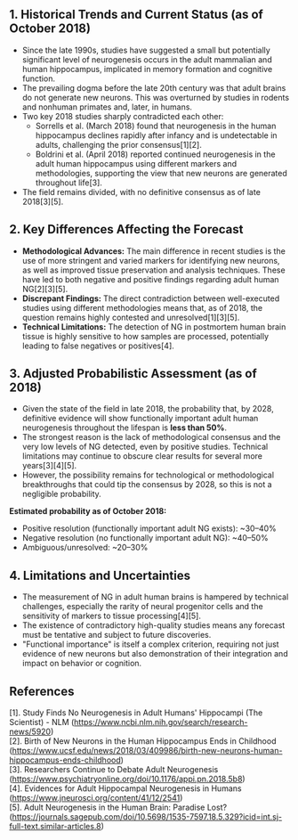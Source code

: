 ## 1. Historical Trends and Current Status (as of October 2018)

- Since the late 1990s, studies have suggested a small but potentially significant level of neurogenesis occurs in the adult mammalian and human hippocampus, implicated in memory formation and cognitive function.
- The prevailing dogma before the late 20th century was that adult brains do not generate new neurons. This was overturned by studies in rodents and nonhuman primates and, later, in humans.
- Two key 2018 studies sharply contradicted each other:
  - Sorrells et al. (March 2018) found that neurogenesis in the human hippocampus declines rapidly after infancy and is undetectable in adults, challenging the prior consensus[1][2].
  - Boldrini et al. (April 2018) reported continued neurogenesis in the adult human hippocampus using different markers and methodologies, supporting the view that new neurons are generated throughout life[3].
- The field remains divided, with no definitive consensus as of late 2018[3][5].

## 2. Key Differences Affecting the Forecast

- **Methodological Advances:** The main difference in recent studies is the use of more stringent and varied markers for identifying new neurons, as well as improved tissue preservation and analysis techniques. These have led to both negative and positive findings regarding adult human NG[2][3][5].
- **Discrepant Findings:** The direct contradiction between well-executed studies using different methodologies means that, as of 2018, the question remains highly contested and unresolved[1][3][5].
- **Technical Limitations:** The detection of NG in postmortem human brain tissue is highly sensitive to how samples are processed, potentially leading to false negatives or positives[4].

## 3. Adjusted Probabilistic Assessment (as of 2018)

- Given the state of the field in late 2018, the probability that, by 2028, definitive evidence will show functionally important adult human neurogenesis throughout the lifespan is **less than 50%**.
- The strongest reason is the lack of methodological consensus and the very low levels of NG detected, even by positive studies. Technical limitations may continue to obscure clear results for several more years[3][4][5].
- However, the possibility remains for technological or methodological breakthroughs that could tip the consensus by 2028, so this is not a negligible probability.

**Estimated probability as of October 2018:**  
- Positive resolution (functionally important adult NG exists): ~30–40%
- Negative resolution (no functionally important adult NG): ~40–50%
- Ambiguous/unresolved: ~20–30%

## 4. Limitations and Uncertainties

- The measurement of NG in adult human brains is hampered by technical challenges, especially the rarity of neural progenitor cells and the sensitivity of markers to tissue processing[4][5].
- The existence of contradictory high-quality studies means any forecast must be tentative and subject to future discoveries.
- "Functional importance" is itself a complex criterion, requiring not just evidence of new neurons but also demonstration of their integration and impact on behavior or cognition.

## References

[1]. Study Finds No Neurogenesis in Adult Humans' Hippocampi (The Scientist) - NLM (https://www.ncbi.nlm.nih.gov/search/research-news/5920)  
[2]. Birth of New Neurons in the Human Hippocampus Ends in Childhood (https://www.ucsf.edu/news/2018/03/409986/birth-new-neurons-human-hippocampus-ends-childhood)  
[3]. Researchers Continue to Debate Adult Neurogenesis (https://www.psychiatryonline.org/doi/10.1176/appi.pn.2018.5b8)  
[4]. Evidences for Adult Hippocampal Neurogenesis in Humans (https://www.jneurosci.org/content/41/12/2541)  
[5]. Adult Neurogenesis in the Human Brain: Paradise Lost? (https://journals.sagepub.com/doi/10.5698/1535-7597.18.5.329?icid=int.sj-full-text.similar-articles.8)